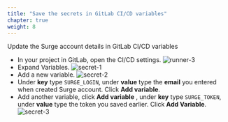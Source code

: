 ```yaml
---
title: "Save the secrets in GitLab CI/CD variables"
chapter: true
weight: 8
---
```


Update the Surge account details in GitLab CI/CD variables

- In your project in GitLab, open the CI/CD settings.
  ![runner-3](/images/runner-3.png)
- Expand Variables.
  ![secret-1](/images/secret-1.png)
- Add a new variable.
  ![secret-2](/images/secret-2.png)
- Under **key** type `SURGE_LOGIN`, under **value** type the **email** you entered when created Surge account. Click **Add variable**.
- Add another variable, click **Add variable** , under **key** type `SURGE_TOKEN`, under **value** type the token you saved earlier. Click **Add Variable**.
  ![secret-3](/images/secret-3.png)
